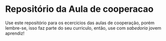# Repositório da Aula de cooperacao

Use este repositório para os ecercicios das aulas de cooperação, porém lembre-se, isso faz parte do seu curriculo, então, use com *sabedoria* jovem aprendiz!
